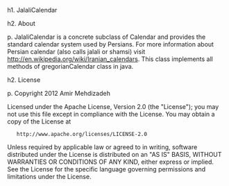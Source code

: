 h1. JalaliCalendar

h2. About

p. JalaliCalendar is a concrete subclass of Calendar and provides the standard calendar system used by Persians. For more information about Persian calendar (also calls jalali or shamsi) visit <http://en.wikipedia.org/wiki/Iranian_calendars>.  This class implements all methods of gregorianCalendar class in java.

h2. License

p. Copyright 2012 Amir Mehdizadeh

   Licensed under the Apache License, Version 2.0 (the "License");
   you may not use this file except in compliance with the License.
   You may obtain a copy of the License at

       http://www.apache.org/licenses/LICENSE-2.0

   Unless required by applicable law or agreed to in writing, software
   distributed under the License is distributed on an "AS IS" BASIS,
   WITHOUT WARRANTIES OR CONDITIONS OF ANY KIND, either express or implied.
   See the License for the specific language governing permissions and
   limitations under the License.

